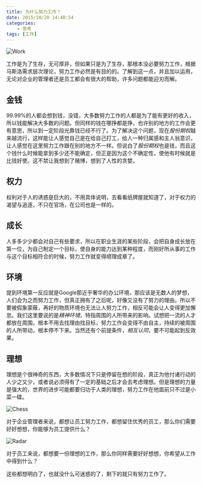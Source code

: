 ```yaml
---
title: 为什么努力工作？
date: 2015/10/20 14:40:54
categories:
    - 思考
tags: [工作]
---
```


![Work](http://venson-blog-images.oss-cn-beijing.aliyuncs.com/2015-10-20-why-work-hard/270064-f61629c62133623f.jpg)

工作是为了生存，无可厚非，但如果只是为了生存，那根本没必要努力工作，根据马斯洛需求层次理论，努力工作必然是有目的的。了解到这一点，并且加以运用，无论对企业的管理者还是员工都会有很大的帮助，许多问题都能迎刃而解。

## 金钱
99.99%的人都会想到钱，没错，大多数努力工作的人都是为了能有更好的收入，所以钱能解决大多数的问题。但同样的钱在哪挣都是挣，也许别的地方的工作会更有意思，所以到一定阶段光靠钱已经不行了。为了解决这个问题，现在*股份期权*越来越流行，这样能让人感觉自己是在给自己打工，给人一种归属感和主人翁意识，让人感觉在这里努力工作跟在别的地方不一样。但说白了*股份期权*也是钱，而且这个钱什么时候能拿到多少还不能确定，但正是因为这个不确定性，使他有时候就是比钱好使。这不禁让我想到了赌博，想到了人性的贪婪。

## 权力
权利对于人的诱惑是巨大的，不用具体说明，去看看纸牌屋就知道了，对于权力的渴望与追逐，不只在官场，在公司也是一样的。

## 成长
人多多少少都会对自己有些要求，所以在职业生涯的某些阶段，会把自身成长放在第一位，为自己制定一个目标，使自身的能力达到某种程度，而刚好所从事的工作与这个目标相符合的时候，努力工作就变得顺理成章了。

## 环境
提到环境第一反应就是Google那近乎奢华的办公环境，那应该是无数人的梦想，人们会为之而努力工作，但真正拥有了之后呢，好像又没有了努力的理由。所以不要被假象蒙蔽，再好的物质环境也无法让人努力工作，相反可能会让人变得更加懈怠。我们这里要说的是*精神环境*，特指周围的人所带来的影响。试想把一流的人才都放在周围，根本不用去找理由找目标，努力工作会变得不由自主，持续的被周围的人所带动，根本停不下来。当然还有个前提条件，*相互认同*，要不可能起到反效果。

## 理想
理想是个很神奇的东西，大多数情况下只是停留在想的阶段，真正为他付诸行动的人少之又少，或者说必须得有了一定的基础之后才会去考虑理想。但是理想的力量是强大的，世界的进步可能都要归功于人类的理想，努力工作在他面前只不过是小菜一碟。

![Chess](http://venson-blog-images.oss-cn-beijing.aliyuncs.com/2015-10-20-why-work-hard/270064-a8939bf64c55cca1.jpg)

对于企业管理者来说，都想让员工努力工作，都想留住优秀的员工，那么你们需要好好想想，你能够为员工提供什么？

![Radar](http://venson-blog-images.oss-cn-beijing.aliyuncs.com/2015-10-20-why-work-hard/270064-fe0621aa78de6c0c.png)

对于员工来说，都想要一份理想的工作，那么你同样需要好好想想，你希望从工作中得到什么？

这些都想明白了，也就没什么可迷惑的了，剩下的就只有努力工作了。
